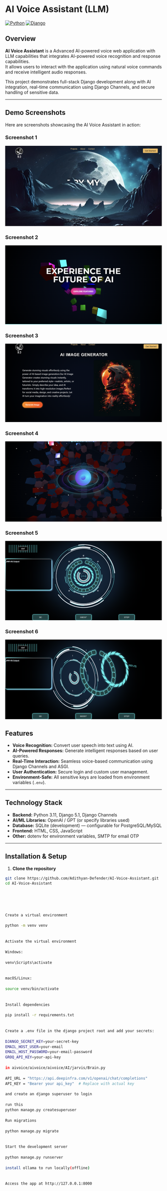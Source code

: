 # AI Voice Assistant (LLM)

[![Python](https://img.shields.io/badge/Python-3.11-blue)](https://www.python.org/)
[![Django](https://img.shields.io/badge/Django-5.1-green)](https://www.djangoproject.com/)

## Overview
**AI Voice Assistant** is a Advanced AI-powered voice web application with LLM capabilities that integrates AI-powered voice recognition and response capabilities.  
It allows users to interact with the application using natural voice commands and receive intelligent audio responses.  

This project demonstrates full-stack Django development along with AI integration, real-time communication using Django Channels, and secure handling of sensitive data.

---

## Demo Screenshots

Here are screenshots showcasing the AI Voice Assistant in action:

### Screenshot 1
![Screenshot 1](screenshots/1.png)

### Screenshot 2
![Screenshot 2](screenshots/2.png)

### Screenshot 3
![Screenshot 3](screenshots/3.png)

### Screenshot 4
![Screenshot 4](screenshots/4.png)

### Screenshot 5
![Screenshot 5](screenshots/5.png)

### Screenshot 6
![Screenshot 6](screenshots/6.png)




## Features
- **Voice Recognition:** Convert user speech into text using AI.
- **AI-Powered Responses:** Generate intelligent responses based on user queries.
- **Real-Time Interaction:** Seamless voice-based communication using Django Channels and ASGI.
- **User Authentication:** Secure login and custom user management.
- **Environment-Safe:** All sensitive keys are loaded from environment variables (`.env`).

---

## Technology Stack
- **Backend:** Python 3.11, Django 5.1, Django Channels
- **AI/ML Libraries:** OpenAI / GPT (or specify libraries used)
- **Database:** SQLite (development) — configurable for PostgreSQL/MySQL
- **Frontend:** HTML, CSS, JavaScript
- **Other:** dotenv for environment variables, SMTP for email OTP

---

## Installation & Setup

1. **Clone the repository**
```bash
git clone https://github.com/Adithyan-Defender/AI-Voice-Assistant.git
cd AI-Voice-Assistant





Create a virtual environment

python -m venv venv


Activate the virtual environment

Windows:

venv\Scripts\activate


macOS/Linux:

source venv/bin/activate


Install dependencies

pip install -r requirements.txt


Create a .env file in the django project root and add your secrets:

DJANGO_SECRET_KEY=your-secret-key
EMAIL_HOST_USER=your-email
EMAIL_HOST_PASSWORD=your-email-password
GROQ_API_KEY=your-api-key

in aivoice/aivoice/aivoice/AI/jarvis/Brain.py

API_URL = "https://api.deepinfra.com/v1/openai/chat/completions"
API_KEY = "Bearer your api_key"  # Replace with actual key

and create an django superuser to login

run this
python manage.py createsuperuser

Run migrations

python manage.py migrate


Start the development server

python manage.py runserver

install ollama to run locally(offline)


Access the app at http://127.0.0.1:8000

